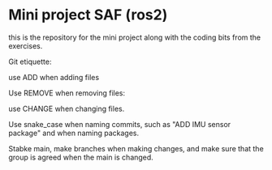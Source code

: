 # Mini project SAF (ros2)
this is the repository for the mini project along with the coding bits from the exercises.

Git etiquette:

use ADD when adding files

Use REMOVE when removing files:

use CHANGE when changing files.

Use snake_case when naming commits, such as "ADD IMU sensor package" and when naming packages.

Stabke main, make branches when making changes, and make sure that the group is agreed when the main is changed.
